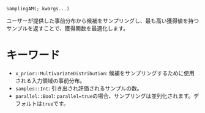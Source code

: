 ```
SamplingAM(; kwargs...)
```

ユーザーが提供した事前分布から候補をサンプリングし、最も高い獲得値を持つサンプルを返すことで、獲得関数を最適化します。

# キーワード

  * `x_prior::MultivariateDistribution`: 候補をサンプリングするために使用される入力領域の事前分布。
  * `samples::Int`: 引き出され評価されるサンプルの数。
  * `parallel::Bool`: `parallel=true`の場合、サンプリングは並列化されます。デフォルトは`true`です。

